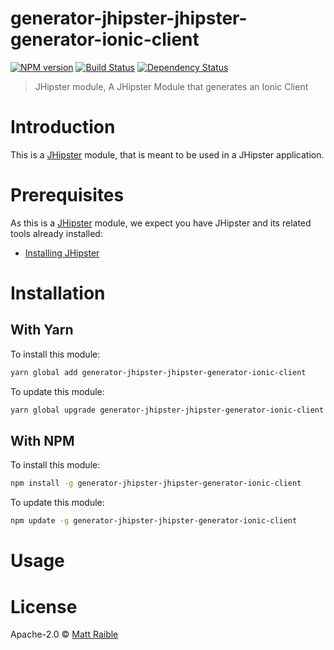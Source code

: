 # generator-jhipster-jhipster-generator-ionic-client
[![NPM version][npm-image]][npm-url] [![Build Status][travis-image]][travis-url] [![Dependency Status][daviddm-image]][daviddm-url]
> JHipster module, A JHipster Module that generates an Ionic Client

# Introduction

This is a [JHipster](http://jhipster.github.io/) module, that is meant to be used in a JHipster application.

# Prerequisites

As this is a [JHipster](http://jhipster.github.io/) module, we expect you have JHipster and its related tools already installed:

- [Installing JHipster](https://jhipster.github.io/installation.html)

# Installation

## With Yarn

To install this module:

```bash
yarn global add generator-jhipster-jhipster-generator-ionic-client
```

To update this module:

```bash
yarn global upgrade generator-jhipster-jhipster-generator-ionic-client
```

## With NPM

To install this module:

```bash
npm install -g generator-jhipster-jhipster-generator-ionic-client
```

To update this module:

```bash
npm update -g generator-jhipster-jhipster-generator-ionic-client
```

# Usage

# License

Apache-2.0 © [Matt Raible](https://developer.okta.com)


[npm-image]: https://img.shields.io/npm/v/generator-jhipster-jhipster-generator-ionic-client.svg
[npm-url]: https://npmjs.org/package/generator-jhipster-jhipster-generator-ionic-client
[travis-image]: https://travis-ci.org/oktadeveloper/generator-jhipster-jhipster-generator-ionic-client.svg?branch=master
[travis-url]: https://travis-ci.org/oktadeveloper/generator-jhipster-jhipster-generator-ionic-client
[daviddm-image]: https://david-dm.org/oktadeveloper/generator-jhipster-jhipster-generator-ionic-client.svg?theme=shields.io
[daviddm-url]: https://david-dm.org/oktadeveloper/generator-jhipster-jhipster-generator-ionic-client
